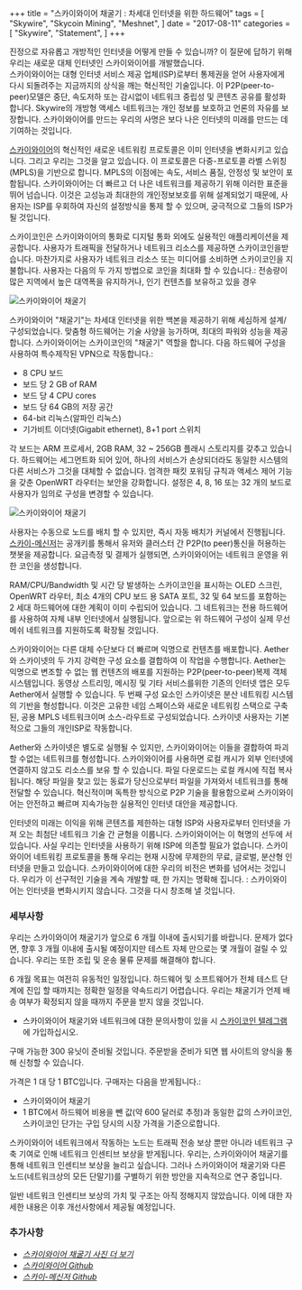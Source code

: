 +++
title = "스카이와이어 채굴기 : 차세대 인터넷을 위한 하드웨어"
tags = [
    "Skywire",
    "Skycoin Mining",
    "Meshnet",
]
date = "2017-08-11"
categories = [
    "Skywire",
    "Statement",
]
+++

진정으로 자유롭고 개방적인 인터넷을 어떻게 만들 수 있습니까? 
이 질문에 답하기 위해 우리는 새로운 대체 인터넷인 스카이와이어를 개발했습니다.  
스카이와이어는 대형 인터넷 서비스 제공 업체(ISP)로부터 통제권을 얻어 사용자에게 다시 되돌려주는 
지금까지의 상식을 깨는 혁신적인 기술입니다.
이 P2P(peer-to-peer)모델은 중단, 속도저하 또는 감시없이 네트워크 중립성 및 콘텐츠 공유를 활성화 합니다.
Skywire의 개방형 액세스 네트워크는 개인 정보를 보호하고 언론의 자유를 보장합니다. 
스카이와이어를 만드는 우리의 사명은 보다 나은 인터넷의 미래를 만드는 데 기여하는 것입니다.

[스카이와이어](https://github.com/skycoin/skywire)의 혁신적인 새로운 네트워킹 프로토콜은 
이미 인터넷을 변화시키고 있습니다. 그리고 우리는 그것을 알고 있습니다. 
이 프로토콜은 다중-프로토콜 라벨 스위칭(MPLS)을 기반으로 합니다.
MPLS의 이점에는 속도, 서비스 품질, 안정성 및 보안이 포함됩니다. 
스카이와이어는 더 빠르고 더 나은 네트워크를 제공하기 위해 이러한 표준을 뛰어 넘습니다. 
이것은 고성능과 최대한의 개인정보보호를 위해 설계되었기 때문에, 
사용자는 ISP를 우회하여 자신의 설정방식을 통제 할 수 있으며, 궁극적으로 그들의 ISP가 될 것입니다.

스카이코인은 스카이와이어의 통화로 디지털 통화 외에도 실용적인 애플리케이션을 제공합니다. 
사용자가 트래픽을 전달하거나 네트워크 리소스를 제공하면 스카이코인을받습니다. 
마찬가지로 사용자가 네트워크 리소스 또는 미디어를 소비하면 스카이코인을 지불합니다.
사용자는 다음의 두 가지 방법으로 코인을 최대화 할 수 있습니다.:
전송량이 많은 지역에서 높은 대역폭을 유지하거나, 인기 컨텐츠를 보유하고 있을 경우

![스카이와이어 채굴기](https://i.imgur.com/ASFEeYi.jpg)

스카이와이어 "채굴기"는 차세대 인터넷을 위한 백본을 제공하기 위해 세심하게 설계/구성되었습니다.
맞춤형 하드웨어는 기술 사양을 능가하며, 최대의 파워와 성능을 제공합니다. 
스카이와이어는 스카이코인의 "채굴기" 역할을 합니다. 
다음 하드웨어 구성을 사용하여 특수제작된 VPN으로 작동합니다.:

- 8 CPU 보드
- 보드 당 2 GB of RAM
- 보드 당 4 CPU cores
- 보드 당 64 GB의 저장 공간
- 64-bit 리눅스(알파인 리눅스)
- 기가비트 이더넷(Gigabit ethernet), 8+1 port 스위치

각 보드는 ARM 프로세서, 2GB RAM, 32 ~ 256GB 플래시 스토리지를 갖추고 있습니다. 
하드웨어는 세그먼트화 되어 있어, 하나의 서비스가 손상되더라도 동일한 시스템의 다른 서비스가 그것을 대체할 수 없습니다. 
엄격한 패킷 포워딩 규칙과 액세스 제어 기능을 갖춘 OpenWRT 라우터는 보안을 강화합니다. 
설정은 4, 8, 16 또는 32 개의 보드로 사용자가 임의로 구성을 변경할 수 있습니다.

![스카이와이어 채굴기](https://i.imgur.com/2zj4CUV.jpg)

사용자는 수동으로 노드를 배치 할 수 있지만, 즉시 자동 배치가 커널에서 진행됩니다. 
[스카이-메신저](https://github.com/skycoin/net)는 공개키를 통해서 유저와 클러스터 간 P2P(to peer)통신을 
허용하는 챗봇을 제공합니다. 요금측정 및 결제가 실행되면, 스카이와이어는 네트워크 운영을 위한 코인을 생성합니다.

RAM/CPU/Bandwidth 및 시간 당 발생하는 스카이코인을 표시하는 OLED 스크린, OpenWRT 라우터, 
최소 4개의 CPU 보드 용 SATA 포트, 32 및 64 보드를 포함하는 2 세대 하드웨어에 대한 계획이 이미 수립되어 있습니다. 
그 네트워크는 전용 하드웨어를 사용하여 자체 내부 인터넷에서 실행됩니다.
앞으로는 위 하드웨어 구성이 실제 무선 메쉬 네트워크를 지원하도록 확장될 것입니다.

스카이와이어는 다른 대체 수단보다 더 빠르며 익명으로 컨텐츠를 배포합니다. 
Aether와 스카이넷의 두 가지 강력한 구성 요소를 결합하여 이 작업을 수행합니다. 
Aether는 익명으로 변조할 수 없는 웹 컨텐츠의 배포를 지원하는 P2P(peer-to-peer)복제 객체 시스템입니다.
동영상 스트리밍, 메시징 및 기타 서비스를위한 기존의 인터넷 앱은 모두 Aether에서 실행할 수 있습니다.
두 번째 구성 요소인 스카이넷은 분산 네트워킹 시스템의 기반을 형성합니다. 
이것은 고유한 네임 스페이스와 새로운 네트워킹 스택으로 구축된, 공용 MPLS 네트워크이며 소스-라우트로 구성되었습니다. 
스카이넷 사용자는 기본적으로 그들의 개인ISP로 작동합니다.

 Aether와 스카이넷은 별도로 실행될 수 있지만, 스카이와이어는 이들을 결합하여 파괴할 수없는 네트워크를 형성합니다. 
 스카이와이어를 사용하면 로컬 캐시가 외부 인터넷에 연결하지 않고도 리소스를 보유 할 수 있습니다. 
 파일 다운로드는 로컬 캐시에 직접 복사됩니다. 해당 파일을 찾고 있는 동료가 당신으로부터 파일을 가져와서 네트워크를 통해 전달할 수 있습니다. 
 혁신적이며 독특한 방식으로 P2P 기술을 활용함으로써 스카이와이어는 안전하고 빠르며 지속가능한 실용적인 인터넷 대안을 제공합니다.

인터넷의 미래는 이익을 위해 콘텐츠를 제한하는 대형 ISP와 사용자로부터 인터넷을 가져 오는 최첨단 네트워크 기술 간 균형을 이룹니다. 
스카이와이어는 이 혁명의 선두에 서 있습니다. 사실 우리는 인터넷을 사용하기 위해 ISP에 의존할 필요가 없습니다. 
스카이와이어 네트워킹 프로토콜을 통해 우리는 현재 시장에 무제한의 무료, 글로벌, 분산형 인터넷을 만들고 있습니다.
스카이와이어에 대한 우리의 비전은 변화를 넘어서는 것입니다. 
우리가 이 선구적인 기술을 계속 개발할 때, 한 가지는 명확해 집니다. :
스카이와이어는 인터넷을 변화시키지 않습니다. 그것을 다시 창조해 낼 것입니다.

### 세부사항

우리는 스카이와이어 채굴기가 앞으로 6 개월 이내에 출시되기를 바랍니다. 
문제가 없다면, 향후 3 개월 이내에 출시될 예정이지만 테스트 자체 만으로는 몇 개월이 걸릴 수 있습니다. 
우리는 또한 조립 및 운송 물류 문제를 해결해야 합니다.

6 개월 목표는 여전히 유동적인 일정입니다. 
하드웨어 및 소프트웨어가 전체 테스트 단계에 진입 할 때까지는 정확한 일정을 약속드리기 어렵습니다. 
우리는 채굴기가 언제 배송 여부가 확정되지 않을 때까지 주문을 받지 않을 것입니다.

* 스카이와이어 채굴기와 네트워크에 대한 문의사항이 있을 시 [스카이코인 텔레그램](https://t.me/Skycoin)에 가입하십시오.

구매 가능한 300 유닛이 준비될 것입니다. 주문받을 준비가 되면 웹 사이트의 양식을 통해 신청할 수 있습니다.

가격은 1 대 당 1 BTC입니다. 구매자는 다음을 받게됩니다.:

* 스카이와이어 채굴기
* 1 BTC에서 하드웨어 비용을 뺀 값(약 600 달러로 추정)과 동일한 값의 스카이코인, 스카이코인 단가는 구입 당시의 시장 가격을 기준으로합니다.

스카이와이어 네트워크에서 작동하는 노드는 트래픽 전송 보상 뿐만 아니라 네트워크 구축 기여로 인해 네트워크 인센티브 보상을 받게됩니다. 
우리는, 스카이와이어 채굴기를 통해 네트워크 인센티브 보상을 늘리고 싶습니다. 
그러나 스카이와이어 채굴기와 다른 노드(네트워크상의 모든 단말기)를 구별하기 위한 방안을 지속적으로 연구 중입니다.

일반 네트워크 인센티브 보상의 가치 및 구조는 아직 정해지지 않았습니다. 
이에 대한 자세한 내용은 이후 개선사항에서 제공될 예정입니다.

### 추가사항

- *[스카이와이어 채굴기 사진 더 보기](https://imgur.com/a/mpnzh)*
- *[스카이와이어 Github](https://github.com/skycoin/skywire)*
- *[스카이-메신저 Github](https://github.com/skycoin/net)*
